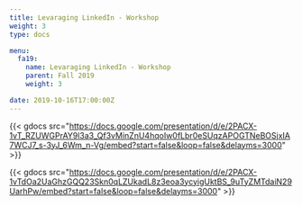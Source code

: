 ```yaml
---
title: Levaraging LinkedIn - Workshop
weight: 3
type: docs

menu:
  fa19:
    name: Levaraging LinkedIn - Workshop
    parent: Fall 2019
    weight: 3

date: 2019-10-16T17:00:00Z
---
```


{{< gdocs src="https://docs.google.com/presentation/d/e/2PACX-1vT_RZUWGPrAY9l3a3_Qf3vMinZnU4hqoIw0fLbr0eSUqzAPOGTNeBOSjxIA7WCJ7_s-3yJ_6Wm_n-Vg/embed?start=false&loop=false&delayms=3000" >}}

{{< gdocs src="https://docs.google.com/presentation/d/e/2PACX-1vTdOa2UaGhzGQQ23Skn0qLZUkadL8z3eoa3ycyigUktBS_9uTyZMTdaiN29UarhPw/embed?start=false&loop=false&delayms=3000" >}}

